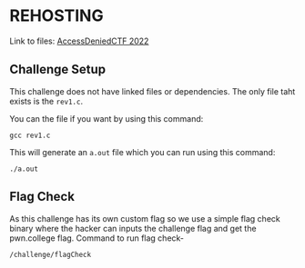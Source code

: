 # REHOSTING

Link to files: [AccessDeniedCTF 2022](https://github.com/sajjadium/ctf-archives/tree/main/ctfs/AccessDenied/2022/rev/babyc)

## Challenge Setup
This challenge does not have linked files or dependencies. The only file taht exists is the `rev1.c`.

You can the file if you want by using this command:
```
gcc rev1.c
```
This will generate an `a.out` file which you can run using this command:
```
./a.out
```

## Flag Check
As this challenge has its own custom flag so we use a simple flag check binary where the hacker can inputs the challenge flag and get the pwn.college flag.
Command to run flag check-
```
/challenge/flagCheck
```